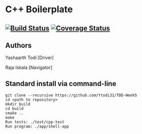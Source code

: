 # C++ Boilerplate

[![Build Status](https://travis-ci.org/Ytodi31/TDD-Week5.svg?branch=master)](https://travis-ci.org/YTodi31/TDD-Week5)
[![Coverage Status](https://coveralls.io/repos/github/Ytodi31/TDD-Week5/badge.svg?branch=master)](https://coveralls.io/github/Ytodi31/TDD-Week5?branch=master)
---

## Authors
Yashaarth Todi [Driver]

Raja Iskala [Navigator]

## Standard install via command-line
```
git clone --recursive https://github.com/Ytodi31/TDD-Week5
cd <path to repository>
mkdir build
cd build
cmake ..
make
Run tests: ./test/cpp-test
Run program: ./app/shell-app
```





